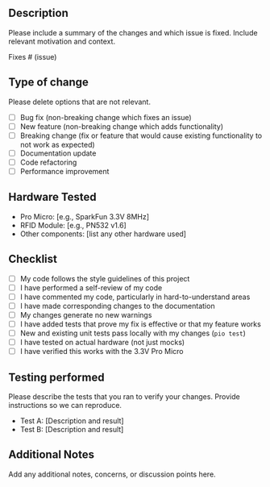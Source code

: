 ## Description

Please include a summary of the changes and which issue is fixed. Include relevant motivation and context.

Fixes # (issue)

## Type of change

Please delete options that are not relevant.

- [ ] Bug fix (non-breaking change which fixes an issue)
- [ ] New feature (non-breaking change which adds functionality)
- [ ] Breaking change (fix or feature that would cause existing functionality to not work as expected)
- [ ] Documentation update
- [ ] Code refactoring
- [ ] Performance improvement

## Hardware Tested

- Pro Micro: [e.g., SparkFun 3.3V 8MHz]
- RFID Module: [e.g., PN532 v1.6]
- Other components: [list any other hardware used]

## Checklist

- [ ] My code follows the style guidelines of this project
- [ ] I have performed a self-review of my code
- [ ] I have commented my code, particularly in hard-to-understand areas
- [ ] I have made corresponding changes to the documentation
- [ ] My changes generate no new warnings
- [ ] I have added tests that prove my fix is effective or that my feature works
- [ ] New and existing unit tests pass locally with my changes (`pio test`)
- [ ] I have tested on actual hardware (not just mocks)
- [ ] I have verified this works with the 3.3V Pro Micro

## Testing performed

Please describe the tests that you ran to verify your changes. Provide instructions so we can reproduce.

- Test A: [Description and result]
- Test B: [Description and result]

## Additional Notes

Add any additional notes, concerns, or discussion points here.